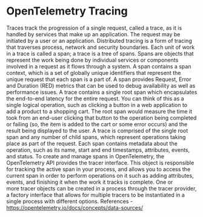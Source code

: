 # OpenTelemetry Tracing
Traces track the progression of a single request, called a trace, as it is handled by services that make up an application. The request may be initiated by a user or an application. Distributed tracing is a form of tracing that traverses process, network and security boundaries. Each unit of work in a trace is called a span; a trace is a tree of spans. Spans are objects that represent the work being done by individual services or components involved in a request as it flows through a system. A span contains a span context, which is a set of globally unique identifiers that represent the unique request that each span is a part of. A span provides Request, Error and Duration (RED) metrics that can be used to debug availability as well as performance issues.
A trace contains a single root span which encapsulates the end-to-end latency for the entire request. You can think of this as a single logical operation, such as clicking a button in a web application to add a product to a shopping cart. The root span would measure the time it took from an end-user clicking that button to the operation being completed or failing (so, the item is added to the cart or some error occurs) and the result being displayed to the user. A trace is comprised of the single root span and any number of child spans, which represent operations taking place as part of the request. Each span contains metadata about the operation, such as its name, start and end timestamps, attributes, events, and status.
To create and manage spans in OpenTelemetry, the OpenTelemetry API provides the tracer interface. This object is responsible for tracking the active span in your process, and allows you to access the current span in order to perform operations on it such as adding attributes, events, and finishing it when the work it tracks is complete. One or more tracer objects can be created in a process through the tracer provider, a factory interface that allows for multiple tracers to be instantiated in a single process with different options.
References - https://opentelemetry.io/docs/concepts/data-sources/
